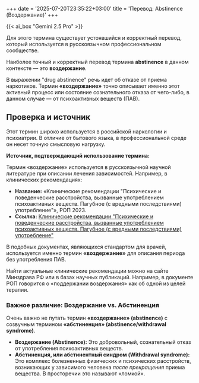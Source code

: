 +++
date = '2025-07-20T23:35:22+03:00'
title = 'Перевод: Abstinence (Воздержание)'
+++

{{< ai_box "Gemini 2.5 Pro" >}}

Для этого термина существует устоявшийся и корректный перевод, который используется в русскоязычном профессиональном сообществе.

Наиболее точный и корректный перевод термина **abstinence** в данном контексте — это **воздержание**.

В выражении "drug abstinence" речь идет об отказе от приема наркотиков. Термин **«воздержание»** точно описывает именно этот активный процесс или состояние сознательного отказа от чего-либо, в данном случае — от психоактивных веществ (ПАВ).

## Проверка и источник

Этот термин широко используется в российской наркологии и психиатрии. В отличие от бытового языка, в профессиональной среде он несет точную смысловую нагрузку.

**Источник, подтверждающий использование термина:**

Термин «воздержание» используется в русскоязычной научной литературе при описании лечения зависимостей. Например, в клинических рекомендациях:

* **Название:** «Клинические рекомендации "Психические и поведенческие расстройства, вызванные употреблением психоактивных веществ. Пагубное (с вредными последствиями) употребление"», РОП 2023.
* **Ссылка:** [Клинические рекомендации "Психические и поведенческие расстройства, вызванные употреблением психоактивных веществ. Пагубное (с вредными последствиями) употребление"](https://psychiatr.ru/download/6360?view=1&name=%D0%9A%D0%A0_%D0%9F%D0%A3_%D0%9F%D0%90%D0%92_17.10.23..pdf)

В подобных документах, являющихся стандартом для врачей, используется именно термин **«воздержание»** для описания периода без употребления ПАВ.

Найти актуальные клинические рекомендации можно на сайте Минздрава РФ или в базах научных публикаций. Например, в документе РОП говорится о «поддержании воздержания» как об одной из целей терапии.

### Важное различие: Воздержание vs. Абстиненция

Очень важно не путать термин **«воздержание» (abstinence)** с созвучным термином **«абстиненция» (abstinence/withdrawal syndrome)**.

* **Воздержание (Abstinence):** Это добровольный, сознательный отказ от употребления психоактивных веществ.
* **Абстиненция, или абстинентный синдром (Withdrawal syndrome):** Это комплекс болезненных физических и психических расстройств, возникающих у зависимого человека *после прекращения* приема вещества. В просторечии это называют «ломкой».
